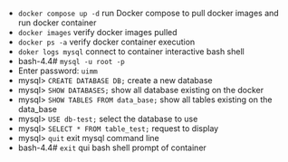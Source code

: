 - `docker compose up -d` run Docker compose to pull docker images and run docker container
- `docker images` verify docker images pulled
- `docker ps -a` verify docker container execution
- `doker logs mysql` connect to container interactive bash shell
- bash-4.4# `mysql -u root -p`
- Enter password: `uimm`
- mysql> `CREATE DATABASE DB;` create a new database
- mysql> `SHOW DATABASES;` show all database existing on the docker
- mysql> `SHOW TABLES FROM data_base;` show all tables existing on the data_base
- mysql> `USE db-test;` select the database to use
- mysql> `SELECT * FROM table_test;` request to display 
- mysql> `quit` exit mysql command line
- bash-4.4# `exit` qui bash shell prompt of container 
